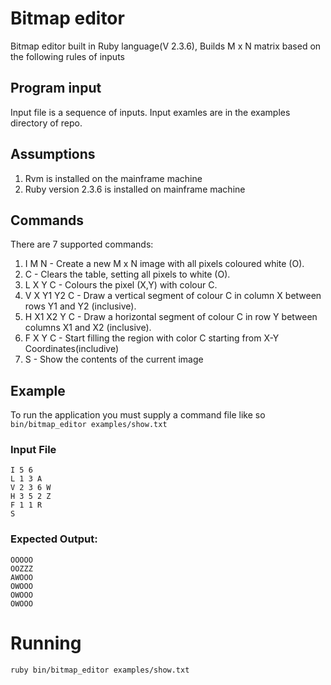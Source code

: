 # Bitmap editor

Bitmap editor built in Ruby language(V 2.3.6),
Builds M x N matrix based on the following rules of inputs

## Program input
Input file is a sequence of inputs.
Input examles are in the examples directory of repo.

## Assumptions
1. Rvm is installed on the mainframe machine
2. Ruby version 2.3.6 is installed on mainframe machine

## Commands
There are 7 supported commands:
1. I M N - Create a new M x N image with all pixels coloured white (O).
2. C - Clears the table, setting all pixels to white (O).
3. L X Y C - Colours the pixel (X,Y) with colour C.
4. V X Y1 Y2 C - Draw a vertical segment of colour C in column X between rows Y1 and Y2 (inclusive).
5. H X1 X2 Y C - Draw a horizontal segment of colour C in row Y between columns X1 and X2 (inclusive).
6. F X Y C - Start filling the region with color C starting from X-Y Coordinates(includive)
7. S - Show the contents of the current image


## Example
To run the application you must supply a command file like so `bin/bitmap_editor examples/show.txt`

### Input File

    I 5 6
    L 1 3 A
    V 2 3 6 W
    H 3 5 2 Z
    F 1 1 R
    S


### Expected Output:

    OOOOO
    OOZZZ
    AWOOO
    OWOOO
    OWOOO
    OWOOO


# Running

```shell
ruby bin/bitmap_editor examples/show.txt
```
